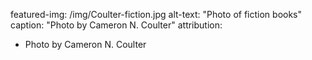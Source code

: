 featured-img: /img/Coulter-fiction.jpg
alt-text: "Photo of fiction books"
caption: "Photo by Cameron N. Coulter"
attribution:
- Photo by Cameron N. Coulter
